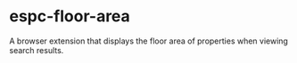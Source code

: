 # espc-floor-area
A browser extension that displays the floor area of properties when viewing search results.
